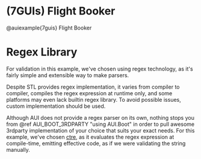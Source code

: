 # (7GUIs) Flight Booker

@auiexample{7guis}
Flight Booker

# Regex Library

For validation in this example, we've chosen using regex technology, as it's fairly simple and extensible way to
make parsers.

Despite STL provides regex implementation, it varies from compiler to compiler, compiles the regex expression at runtime
only, and some platforms may even lack builtin regex library. To avoid possible issues, custom implementation should be
used.

Although AUI does not provide a regex parser on its own, nothing stops you from @ref AUI_BOOT_3RDPARTY "using AUI.Boot"
in order to pull awesome 3rdparty implementation of your choice that suits your exact needs. For this example, we've
chosen [ctre](https://github.com/hanickadot/compile-time-regular-expressions), as it evaluates the regex expression at
compile-time, emitting effective code, as if we were validating the string manually.
